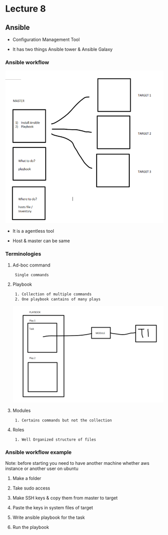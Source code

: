 # Lecture 8

## Ansible

* Configuration Management Tool

* It has two things Ansible tower & Ansible Galaxy

### Ansible workflow

![IMG](./Images/ansi.png)

* It is a agentless tool

* Host & master can be same

### Terminologies

1. Ad-boc command

        Single commands

2. Playbook

        1. Collection of multiple commands
        2. One playbook cantains of many plays

    ![IMG](./Images/playbook.png)

3. Modules

        1. Certains commands but not the collection

4. Roles

        1. Well Organized structure of files

### Ansible workflow example

Note: before starting you need to have another machine whether aws instance or another user on ubuntu

1. Make a folder

2. Take sudo access

3. Make SSH keys & copy them from master to target

4. Paste the keys in system files of target

5. Write ansible playbook for the task

6. Run the playbook
